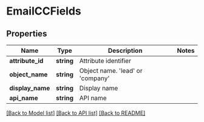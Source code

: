 # EmailCCFields

## Properties

Name | Type | Description | Notes
------------ | ------------- | ------------- | -------------
**attribute_id** | **string** | Attribute identifier | 
**object_name** | **string** | Object name.  &#39;lead&#39; or &#39;company&#39; | 
**display_name** | **string** | Display name | 
**api_name** | **string** | API name | 

[[Back to Model list]](../README.md#documentation-for-models) [[Back to API list]](../README.md#documentation-for-api-endpoints) [[Back to README]](../README.md)
